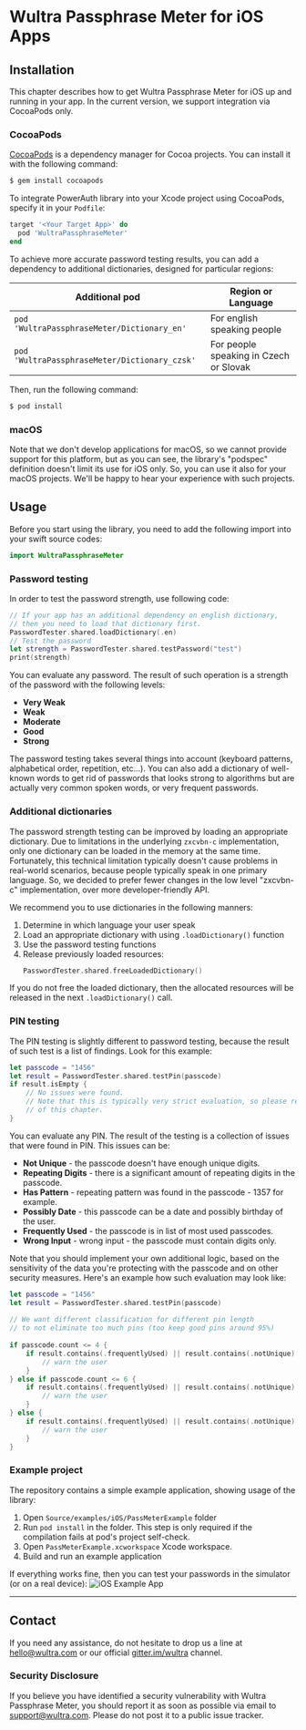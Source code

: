 # Wultra Passphrase Meter for iOS Apps

## Installation 

This chapter describes how to get Wultra Passphrase Meter for iOS up and running in your app. In the current version, we support integration via CocoaPods only.

### CocoaPods

[CocoaPods](http://cocoapods.org) is a dependency manager for Cocoa projects. You can install it with the following command:
```bash
$ gem install cocoapods
```

To integrate PowerAuth library into your Xcode project using CocoaPods, specify it in your `Podfile`:
```ruby
target '<Your Target App>' do
  pod 'WultraPassphraseMeter'
end
```

To achieve more accurate password testing results, you can add a dependency to additional dictionaries, designed for particular regions:

| Additional pod | Region or Language |
|----------------|--------------------|
| `pod 'WultraPassphraseMeter/Dictionary_en'`   | For english speaking people |
| `pod 'WultraPassphraseMeter/Dictionary_czsk'` | For people speaking in Czech or Slovak |


Then, run the following command:
```bash
$ pod install
```

### macOS

Note that we don't develop applications for macOS, so we cannot provide support for this platform, but as you can see, the library's "podspec" definition doesn't limit its use for iOS only. So, you can use it also for your macOS projects. We'll be happy to hear your experience with such projects.

## Usage

Before you start using the library, you need to add the following import into your swift source codes:

```swift
import WultraPassphraseMeter
```

### Password testing

In order to test the password strength, use following code:

```swift
// If your app has an additional dependency on english dictionary,  
// then you need to load that dictionary first.
PasswordTester.shared.loadDictionary(.en)
// Test the password
let strength = PasswordTester.shared.testPassword("test")
print(strength)
```

You can evaluate any password. The result of such operation is a strength of the password with the following levels:

- **Very Weak**
- **Weak**
- **Moderate**
- **Good**
- **Strong**

The password testing takes several things into account (keyboard patterns, alphabetical order, repetition, etc...). You can also add a dictionary of well-known words to get rid of passwords that looks strong to algorithms but are actually very common spoken words, or very frequent passwords.

### Additional dictionaries

The password strength testing can be improved by loading an appropriate dictionary. Due to limitations in the underlying `zxcvbn-c` implementation, only one dictionary can be loaded in the memory at the same time. Fortunately, this technical limitation typically doesn't cause problems in real-world scenarios, because people typically speak in one primary language. So, we decided to prefer fewer changes in the low level "zxcvbn-c" implementation, over more developer-friendly API.

We recommend you to use dictionaries in the following manners:

1. Determine in which language your user speak
1. Load an appropriate dictionary with using `.loadDictionary()` function
1. Use the password testing functions
1. Release previously loaded resources:
   ```swift
   PasswordTester.shared.freeLoadedDictionary()
   ```

If you do not free the loaded dictionary, then the allocated resources will be released in the next `.loadDictionary()` call.


### PIN testing

The PIN testing is slightly different to password testing, because the result of such test is a list of findings. Look for this example:

```swift
let passcode = "1456"
let result = PasswordTester.shared.testPin(passcode)
if result.isEmpty {
    // No issues were found. 
    // Note that this is typically very strict evaluation, so please read the rest
    // of this chapter. 
}
```

You can evaluate any PIN. The result of the testing is a collection of issues that were found in PIN. This issues can be:

- **Not Unique** - the passcode doesn't have enough unique digits.
- **Repeating Digits** - there is a significant amount of repeating digits in the passcode.
- **Has Pattern** - repeating pattern was found in the passcode - 1357 for example.
- **Possibly Date** - this passcode can be a date and possibly birthday of the user.
- **Frequently Used** - the passcode is in list of most used passcodes.
- **Wrong Input** - wrong input - the passcode must contain digits only.

Note that you should implement your own additional logic, based on the sensitivity of the data you're protecting with the passcode and on other security measures. Here's an example how such evaluation may look like:

```swift
let passcode = "1456"
let result = PasswordTester.shared.testPin(passcode)
            
// We want different classification for different pin length
// to not eliminate too much pins (too keep good pins around 95%)
    
if passcode.count <= 4 {
    if result.contains(.frequentlyUsed) || result.contains(.notUnique) {
        // warn the user
    }
} else if passcode.count <= 6 {
    if result.contains(.frequentlyUsed) || result.contains(.notUnique) || result.contains(.repeatingCharacters) {
        // warn the user
    } 
} else {
    if result.contains(.frequentlyUsed) || result.contains(.notUnique) || result.contains(.repeatingCharacters) || result.contains(.patternFound) {
        // warn the user
    }
}
```

### Example project

The repository contains a simple example application, showing usage of the library:

1. Open `Source/examples/iOS/PassMeterExample` folder
1. Run `pod install` in the folder. This step is only required if the compilation fails at pod's project self-check.
1. Open `PassMeterExample.xcworkspace` Xcode workspace. 
1. Build and run an example application

If everything works fine, then you can test your passwords in the simulator (or on a real device):
![iOS Example App](./images/ios-tester.png)


---

## Contact

If you need any assistance, do not hesitate to drop us a line at [hello@wultra.com](mailto:hello@wultra.com) or our official [gitter.im/wultra](https://gitter.im/wultra) channel.

### Security Disclosure

If you believe you have identified a security vulnerability with Wultra Passphrase Meter, you should report it as soon as possible via email to [support@wultra.com](mailto:support@wultra.com). Please do not post it to a public issue tracker.